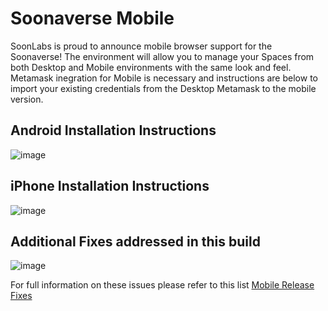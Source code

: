 # Soonaverse Mobile
SoonLabs is proud to announce mobile browser support for the Soonaverse! The environment will allow you to manage your Spaces from both Desktop and 
Mobile environments with the same look and feel. 
Metamask inegration for Mobile is necessary and instructions are below to import your existing credentials from the Desktop Metamask to the mobile version.

## Android Installation Instructions
![image](https://user-images.githubusercontent.com/44786846/149600935-bbde89a3-6c48-4a6e-b6ed-e1a6e7b04885.png)

## iPhone Installation Instructions
![image](https://user-images.githubusercontent.com/44786846/149600886-f18f40e8-f294-4e7a-814f-b594b6cb37f2.png)

## Additional Fixes addressed in this build
![image](https://user-images.githubusercontent.com/44786846/149597914-f37f87d8-00e1-4f18-9fcf-e3176ae3cd2d.png)

For full information on these issues please refer to this list 
[Mobile Release Fixes](https://github.com/soonlabs/soonaverse-dao/milestone/3?closed=1)
